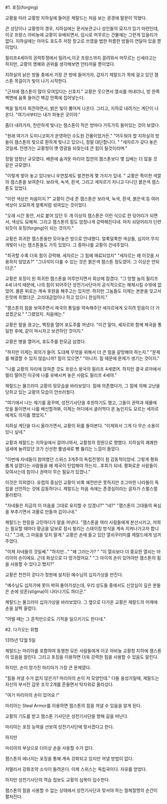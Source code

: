 #1. 포징(forging)

교황을 따라 교황청 지하실에 들어온 제랄드는 처음 보는 광경에 말문이 막혔다. 

큰 성당이나 교황청의 경우, 지하실에는 문서보관고나 성인들의 묘지가 있기 마련인데, 
이곳 프랑스 아비뇽에 교황이 유배되면서, 임시로 머무르는 건물에는 그런게 있을리가 없다. 
지하실에는 아마도 포도주 저장 창고로 쓰였을 법한 허름한 방들이 연달아 있을 뿐이었다.

필리프4세아의 권력투쟁에서 밀려서,이곳 프랑스까지 끌려와서 머무르는 신세라고는 하지만,
교황의 명예와 권위를 생각해보면 안타까울 뿐이었다. 

지하실의 낡은 방들 중에서 가장 큰 방에 들어가자, 
갑자기 제랄드가 목에 걸고 있던 잼스톤 목걸이가 빛이 나기 시작한다. 

"근처에 잼스톤이 많이 모여있다는 신호지."
교황은 웃으면서 열쇠를 꺼내더니, 방 한쪽 벽면에 움푹 들어간 벽감 안쪽에 집어넣는다. 

벽을 밀치자 회전하면서, 밝은 빛이 뿜어져 나온다. 
그리고, 지하로 내려가는 계단이 나온다. 
"여기서부터는 내가 파놓은 곳이야."

좀더 내려가자, 찬란하게 빛나는 잼스톤이 작은 방마다 가득가득 들어있는 것이 보였다.

"원래 여기가 도미니코회가 운영하던 수도원 건물이었거든."
"어두워야 할 지하실의 방들이 잼스톤의 빛으로 환하게 빛나고 있으니, 정말 대단합니다. "
"세자르가 갖다 놓은 것일세. 언젠가는 교황청이 옛 영광을 되찾는데 큰 힘이 될것이라며."

정말 엄청난 규모였다. 
베른에 숨겨둔 마리아 집안의 잼스톤보다 몇 십배는 더 많을 것 같은 규모였다.

"이렇게 쌓아 놓고 있다보니 우연찮게도 발견한게 몇 가지가 있네. "
교황은 특이한 색깔의 잼스톤을 보여준다. 
보라색, 녹색, 흰색, 그리고 세자르가 지니고 다니던 붉은색 잼스톤도 있었다. 

"이런 색상은 처음이지 ?"
교황이 건네 준 잼스톤은 보라색, 녹색, 흰색, 붉은색 등 여러 색상이 오묘하게 얼룩처럼 섞여있는 것이었다. 

"오래 시간 동안, 서로 붙어 있던 두 개 이상의 잼스톤은 이런 식으로 한 덩어리가 되면서, 색상도 묘해져.
그리고 잼스톤의 힘도 엄청나게 강력해진다네. 마치 쇠덩어리가 단련되듯이 포징(forging)이 되는 것이지."

교황은 희귀한 잼스톤들만 모아놓은 방으로 안내했다. 
얼룩덜룩한 색상들, 심지어 무지개빛이 나는 잼스톤들도 가득 있었다. 
그 중하나를 교황이 건네주었다. 

"희귀할 수록 더욱 힘이 강력해. 세자르는 그 힘에 매료되었지"
"세자르는 왜 이것을 사용하지 않았죠?"
"그녀석이 다룰 수 있는 것은 붉은색 잼스톤 정도였어. 그 이상은 안되더군."

교황은 포징이 된 희귀한 잼스톤을 어루만지면서 회상에 잠겼다. 
"그 망할 놈의 필리프 4세 녀석 때문에, 
나의 힘이 되어주던 성전기사단마저 공식적으로는 해체시킬 수밖에 없었어.
물론 뒤로는 계속 후원을 해주고는 있지만. 
하지만 그놈들도 이제는 본분을 잊고서 돈맛에 취했더군. 고리대금업이나 하고 있으니 한심하지."

"잼스톤의 힘을 보여주면서 제국의 통일을 약속해주던 세자르에게 오히려 믿음이 더 가셨겠군요."
"그랬었지. 처음에는."

교황은 말을 끊고는, 벽장을 열어 포도주를 꺼냈다. 
"이건 말야, 세자르와 함께 제국을 통일한 후에, 같이 마시자고 보관하던 것이지."

교황은 병을 열어서, 포도주를 한모금 삼켰다. 

"하지만 이제는 회의가 들어. 도대체 무엇을 위해서 더 큰 힘을 갈망해야 하는지."
"문제를 해결할 수 있지 않습니까? 힘이 있으면."
"아니지. 힘 때문에 문제가 생기는 것이지."

"나를 교황의 자리에 앉혀준 것도 프랑스 왕국의 필리프 4세였어. 
하지만 결국 로마에서 멀리 떨어진 이곳에 나를 유배시켜 놓은 사람도 필리프 4세야."

제랄드는 물끄러미 교황의 뒷모습을 바라보았다. 
힘에 의존했다가, 그 힘에 의해 고난을 당하고 있는 교황의 모습이 안쓰러웠다. 

"여기에서 나는 재기를 꿈꾸며, 성전기사단을 후원하기도 했고, 
그들이 권력과 재물에 맛을 들이면서 나를 배신할까봐, 
이제는 어디에서 굴러먹다 온 놈인지도 모르는 세자르 에게도 의지를 했었지."

지하실 계단을 다시 올라가면서, 교황이 뒤를 돌아본다.
"이제와서 그게 다 무슨 소용이 있나 싶네."

교황과 제랄드는 지하실에서 걸어나와서, 
교황청의 정원으로 향했다. 
지하실의 쾌쾌한 냄새에 눌려있던 코가 신선한 풀냄새로 뻥 뚫리는 느낌이 들었다. 

"이번에 자네들이 참여했던 스위스 3개주의 독립전쟁이 참 감동적이었네. 
그렇게 평화롭게 살겠다는 사람들을 왜 제국이 탄압해야 하는지...후회가 되네. 
평화로운 사람들이 모여사는데 힘이나 권력이 무슨 필요가 있겠나."

이것은 의외였다. 
유럽의 중심인 교황이 비록 예전만은 못하지만
조그마한 나라들이 독립을 선언하는 것에 감동하다니.
제랄드는 마음 속에는 존경심이라는 글자가 스멀스멀 올라왔다.

"자네들은 지금의 이 마음을 그대로 유지할 수 있겠나?"
"네?"
"잼스톤이 그대들의 욕심을 부추기면서 괴물로 만들까 겁이나네."

제랄드는 한참을 고민하다가 말을 꺼낸다.
"잼스톤을 여러 사람들에게 분산시키고, 저희는 필요할 때마다 황금을 담보로 잠시 빌리는 스테이킹 방식을 계속 지켜나가고자 합니다." 
"그래, 그 마음을 잊지 말게."
교황은 손에 들고 있던 열쇠꾸러미를 제랄드에게 넘겨주었다. 

"이제 자네들의 것일쎄."
"하지만..."
"왜 그러는가? " 
"이 열쇠보다 더 중요한 열쇠는 마리아의 손이에요. 근데 화상으로 다 망가졌어요."
"그 아이의 손이 있어야만 잼스톤의 힘을 사용할 수 있다고 했지?"

교황은 천천히 걷다가 정원에 설치된 예수님의 십자가상을 만진다. 

"예수님도 십자가에 못이 박혀 돌아가셨는데, 
우리 성도들 중에서도 신앙심이 깊은 분들은 손에 성흔(stigma)이 나타나기도 하더군."

제랄드는 물끄러미 십자가상을 바라보았다. 
그 옆으로 다가온 교황은 제랄드의 어깨에 손을 살짝 올렸다.

"어떨 때는 그 흔적만으로도 기적을 일으키기도 한다네."


#2. 다가오는 위협

1315년 12월 5일

제랄드는 마리아를 포함하여 동행한 모든 사람들에게 이곳 아비늉 교황청 지하에 잼스톤이 있음을 알린다. 
그리고 포징을 이용하면 더욱 강력한 힘을 사용할 수 있음도 알린다.

하지만, 손이 망가진 마리아가 가장 큰 문제였다.

"힘을 꺼낼 수가 없지 않은가? 마리아의 손이 저 모양인데."
다들 웅성거릴때, 제랄드는 자신의 부서진 갑옷 조각 2개를 흔들면서 탁자위로 올라섰다. 

"여기 마리아의 손이 있어요 !"

마리아는 Steal Armor를 이용하면 잼스톤의 힘을 꺼낼 수 있음을 알게 된다.

교황의 기도를 받고 잼스톤 기사단은 성전기사단을 향해 길을 떠난다.

마리아는 포징 능력을 선보여 성전기사단에 맞서겠다고 한다.

하지만 

마리아의 부상으로 더이상 손을 사용할 수가 없다. 

잼스톤의 에너지는 포징을 통해 계속 강화되고 있지만 꺼낼 방법이 없다. 


저멀리서 강화조약 소식이 들려온다. 
이제 스위스는 독립국이다. 자유를 얻었다. 

하지만 성전기사단의 역습 첩보도 교황의 심복이 입수한다. 

잼스톤의 힘을 사용할 수 없는 상태에서 성전기사단과 맞서야 하는 절체절명의 순간이 펼처진다. 

